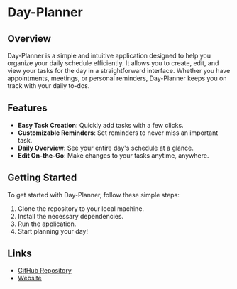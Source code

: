 # Day-Planner
## Overview

Day-Planner is a simple and intuitive application designed to help you organize your daily schedule efficiently. It allows you to create, edit, and view your tasks for the day in a straightforward interface. Whether you have appointments, meetings, or personal reminders, Day-Planner keeps you on track with your daily to-dos.

## Features

- **Easy Task Creation**: Quickly add tasks with a few clicks.
- **Customizable Reminders**: Set reminders to never miss an important task.
- **Daily Overview**: See your entire day's schedule at a glance.
- **Edit On-the-Go**: Make changes to your tasks anytime, anywhere.

## Getting Started

To get started with Day-Planner, follow these simple steps:

1. Clone the repository to your local machine.
2. Install the necessary dependencies.
3. Run the application.
4. Start planning your day!

## Links

- [GitHub Repository](https://github.com/nickegg11/Day-Planner)
- [Website](https://nickegg11.github.io/Day-Planner/)